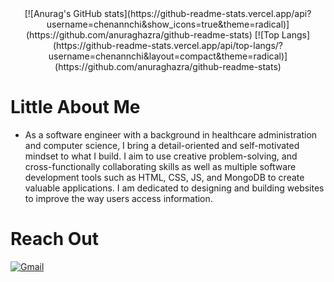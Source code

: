 <div align="center">
[![Anurag's GitHub stats](https://github-readme-stats.vercel.app/api?username=chenannchi&show_icons=true&theme=radical)](https://github.com/anuraghazra/github-readme-stats)
[![Top Langs](https://github-readme-stats.vercel.app/api/top-langs/?username=chenannchi&layout=compact&theme=radical)](https://github.com/anuraghazra/github-readme-stats)
</div>

# Little About Me
- As a software engineer with a background in healthcare administration and computer science, I bring a detail-oriented and self-motivated mindset to what I build. I aim to use creative problem-solving, and cross-functionally collaborating skills as well as multiple software development tools such as HTML, CSS, JS, and MongoDB to create valuable applications. I am dedicated to designing and building websites to improve the way users access information.

# Reach Out
<a href="mailto:anchichenusa@gmail.com">![Gmail](https://img.shields.io/badge/Gmail-D14836?style=for-the-badge&logo=gmail&logoColor=white)</a>

<!--
**chenannchi/chenannchi** is a ✨ _special_ ✨ repository because its `README.md` (this file) appears on your GitHub profile.

Here are some ideas to get you started:

- 🔭 I’m currently working on ...
- 🌱 I’m currently learning ...
- 👯 I’m looking to collaborate on ...
- 🤔 I’m looking for help with ...
- 💬 Ask me about ...
- 📫 How to reach me: ...
- 😄 Pronouns: ...
- ⚡ Fun fact: ...
-->

